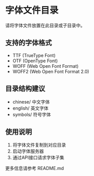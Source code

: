 # 字体文件目录

请将字体文件放置在此目录或子目录中。

## 支持的字体格式
- TTF (TrueType Font)
- OTF (OpenType Font)
- WOFF (Web Open Font Format)
- WOFF2 (Web Open Font Format 2.0)

## 目录结构建议
- chinese/    中文字体
- english/    英文字体  
- symbols/    符号字体

## 使用说明
1. 将字体文件复制到对应目录
2. 启动字体服务器
3. 通过API接口请求字体子集

更多信息请参考 README.md
